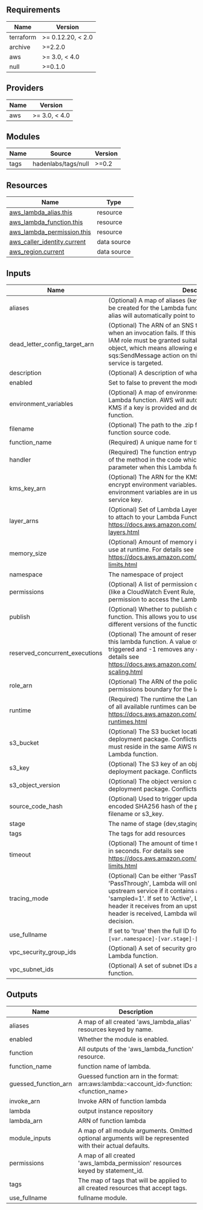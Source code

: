 <!-- markdown-link-check-disable -->
<!-- BEGIN_TF_DOCS -->
## Requirements

| Name | Version |
|------|---------|
| terraform | >= 0.12.20, < 2.0 |
| archive | >=2.2.0 |
| aws | >= 3.0, < 4.0 |
| null | >=0.1.0 |

## Providers

| Name | Version |
|------|---------|
| aws | >= 3.0, < 4.0 |

## Modules

| Name | Source | Version |
|------|--------|---------|
| tags | hadenlabs/tags/null | >=0.2 |

## Resources

| Name | Type |
|------|------|
| [aws_lambda_alias.this](https://registry.terraform.io/providers/hashicorp/aws/latest/docs/resources/lambda_alias) | resource |
| [aws_lambda_function.this](https://registry.terraform.io/providers/hashicorp/aws/latest/docs/resources/lambda_function) | resource |
| [aws_lambda_permission.this](https://registry.terraform.io/providers/hashicorp/aws/latest/docs/resources/lambda_permission) | resource |
| [aws_caller_identity.current](https://registry.terraform.io/providers/hashicorp/aws/latest/docs/data-sources/caller_identity) | data source |
| [aws_region.current](https://registry.terraform.io/providers/hashicorp/aws/latest/docs/data-sources/region) | data source |

## Inputs

| Name | Description | Type | Default | Required |
|------|-------------|------|---------|:--------:|
| aliases | (Optional) A map of aliases (keyed by the alias name) that will be created for the Lambda function. If 'version' is omitted, the alias will automatically point to '$LATEST'. | `any` | `{}` | no |
| dead\_letter\_config\_target\_arn | (Optional) The ARN of an SNS topic or SQS queue to notify when an invocation fails. If this option is used, the function's IAM role must be granted suitable access to write to the target object, which means allowing either the sns:Publish or sqs:SendMessage action on this ARN, depending on which service is targeted. | `string` | `""` | no |
| description | (Optional) A description of what the Lambda function does. | `string` | `null` | no |
| enabled | Set to false to prevent the module from creating any resources | `bool` | `true` | no |
| environment\_variables | (Optional) A map of environment variables to pass to the Lambda function. AWS will automatically encrypt these with KMS if a key is provided and decrypt them when running the function. | `map(string)` | `{}` | no |
| filename | (Optional) The path to the .zip file that contains the Lambda function source code. | `string` | `null` | no |
| function\_name | (Required) A unique name for the Lambda function. | `string` | n/a | yes |
| handler | (Required) The function entrypoint in the code. This is the name of the method in the code which receives the event and context parameter when this Lambda function is triggered. | `string` | n/a | yes |
| kms\_key\_arn | (Optional) The ARN for the KMS encryption key that is used to encrypt environment variables. If none is provided when environment variables are in use, AWS Lambda uses a default service key. | `string` | `null` | no |
| layer\_arns | (Optional) Set of Lambda Layer Version ARNs (maximum of 5) to attach to your Lambda Function. For details see https://docs.aws.amazon.com/lambda/latest/dg/configuration-layers.html | `set(string)` | `[]` | no |
| memory\_size | (Optional) Amount of memory in MB the Lambda function can use at runtime. For details see https://docs.aws.amazon.com/lambda/latest/dg/gettingstarted-limits.html | `number` | `128` | no |
| namespace | The namespace of project | `string` | n/a | yes |
| permissions | (Optional) A list of permission objects of external resources (like a CloudWatch Event Rule, SNS, or S3) that should have permission to access the Lambda function. | `any` | `[]` | no |
| publish | (Optional) Whether to publish creation/change as new Lambda function. This allows you to use aliases to refer to execute different versions of the function in different environments. | `bool` | `false` | no |
| reserved\_concurrent\_executions | (Optional) The amount of reserved concurrent executions for this lambda function. A value of 0 disables lambda from being triggered and -1 removes any concurrency limitations. For details see https://docs.aws.amazon.com/lambda/latest/dg/invocation-scaling.html | `number` | `-1` | no |
| role\_arn | (Optional) The ARN of the policy that is used to set the permissions boundary for the IAM role for the Lambda function. | `string` | `null` | no |
| runtime | (Required) The runtime the Lambda function should run in. A list of all available runtimes can be found here: https://docs.aws.amazon.com/lambda/latest/dg/lambda-runtimes.html | `string` | n/a | yes |
| s3\_bucket | (Optional) The S3 bucket location containing the function's deployment package. Conflicts with 'filename'. This bucket must reside in the same AWS region where you are creating the Lambda function. | `string` | `null` | no |
| s3\_key | (Optional) The S3 key of an object containing the function's deployment package. Conflicts with 'filename'. | `string` | `null` | no |
| s3\_object\_version | (Optional) The object version containing the function's deployment package. Conflicts with 'filename'. | `string` | `null` | no |
| source\_code\_hash | (Optional) Used to trigger updates. Must be set to a base64-encoded SHA256 hash of the package file specified with either filename or s3\_key. | `string` | `null` | no |
| stage | The name of stage (dev,staging,prod) | `string` | n/a | yes |
| tags | The tags for add resources | `map(any)` | `{}` | no |
| timeout | (Optional) The amount of time the Lambda function has to run in seconds. For details see https://docs.aws.amazon.com/lambda/latest/dg/gettingstarted-limits.html | `number` | `3` | no |
| tracing\_mode | (Optional) Can be either 'PassThrough' or 'Active'. If set to 'PassThrough', Lambda will only trace the request from an upstream service if it contains a tracing header with 'sampled=1'. If set to 'Active', Lambda will respect any tracing header it receives from an upstream service. If no tracing header is received, Lambda will call X-Ray for a tracing decision. | `string` | `null` | no |
| use\_fullname | If set to 'true' then the full ID for the IAM user name (e.g. `[var.namespace]-[var.stage]-[var.name]`) will be used. | `bool` | `false` | no |
| vpc\_security\_group\_ids | (Optional) A set of security group IDs associated with the Lambda function. | `set(string)` | `[]` | no |
| vpc\_subnet\_ids | (Optional) A set of subnet IDs associated with the Lambda function. | `set(string)` | `[]` | no |

## Outputs

| Name | Description |
|------|-------------|
| aliases | A map of all created 'aws\_lambda\_alias' resources keyed by name. |
| enabled | Whether the module is enabled. |
| function | All outputs of the 'aws\_lambda\_function' resource. |
| function\_name | function name of lambda. |
| guessed\_function\_arn | Guessed function arn in the format: arn:aws:lambda:<region>:<account\_id>:function:<function\_name> |
| invoke\_arn | Invoke ARN of function lambda |
| lambda | output instance repository |
| lambda\_arn | ARN of function lambda |
| module\_inputs | A map of all module arguments. Omitted optional arguments will be represented with their actual defaults. |
| permissions | A map of all created 'aws\_lambda\_permission' resources keyed by statement\_id. |
| tags | The map of tags that will be applied to all created resources that accept tags. |
| use\_fullname | fullname module. |
<!-- END_TF_DOCS -->
<!-- markdown-link-check-enable -->